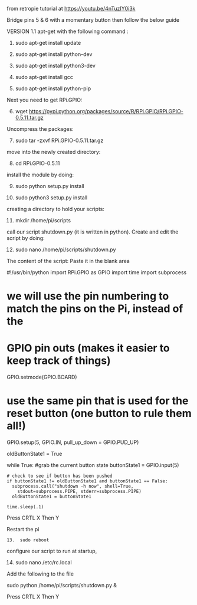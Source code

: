 from retropie tutorial at
https://youtu.be/4nTuzIY0i3k

Bridge pins 5 & 6 with a momentary button then follow the below guide

VERSION 1.1 
apt-get with the following command :
       
	   
   1.  sudo apt-get install update
	
   2.  sudo apt-get install python-dev
   
   3.  sudo apt-get install python3-dev 
   
   4.  sudo apt-get install gcc 
   
   5.  sudo apt-get install python-pip




Next you need to get RPi.GPIO:

   6.  wget https://pypi.python.org/packages/source/R/RPi.GPIO/RPi.GPIO-0.5.11.tar.gz


Uncompress the packages:

   7.  sudo tar -zxvf RPi.GPIO-0.5.11.tar.gz



move into the newly created directory:

   8.  cd RPi.GPIO-0.5.11


install the module by doing:

   9.  sudo python setup.py install

   10.  sudo python3 setup.py install


creating a directory to hold your scripts:

   11.  mkdir /home/pi/scripts

call our script shutdown.py (it is written in python). Create and edit the script by doing:

   
   12.  sudo nano /home/pi/scripts/shutdown.py


The content of the script: Paste it in the blank area

#!/usr/bin/python
import RPi.GPIO as GPIO
import time
import subprocess

# we will use the pin numbering to match the pins on the Pi, instead of the 
# GPIO pin outs (makes it easier to keep track of things)

GPIO.setmode(GPIO.BOARD)  

# use the same pin that is used for the reset button (one button to rule them all!)
GPIO.setup(5, GPIO.IN, pull_up_down = GPIO.PUD_UP)  

oldButtonState1 = True

while True:
    #grab the current button state
    buttonState1 = GPIO.input(5)

    # check to see if button has been pushed
    if buttonState1 != oldButtonState1 and buttonState1 == False:
      subprocess.call("shutdown -h now", shell=True, 
        stdout=subprocess.PIPE, stderr=subprocess.PIPE)
      oldButtonState1 = buttonState1

    time.sleep(.1)


Press CRTL X  Then Y      
	
	

Restart the pi
	
	13.  sudo reboot
	
	
	
configure our script to run at startup,

   14.  sudo nano /etc/rc.local
   

Add the following to the file 
   
   sudo python /home/pi/scripts/shutdown.py &

Press CRTL X  Then Y  



	
	
	
	
	
	
	
	
